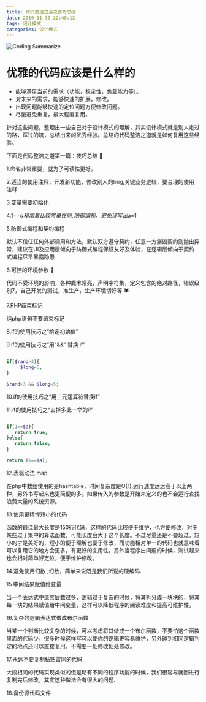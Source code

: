 ```yaml
---
title: 代码整洁之道之技巧总结
date: 2019-11-30 22:48:12
tags: 设计模式
categories: 设计模式
---
```


![Coding Summarize][1]

[1]: http://cdn.nicexiangcun.com/%E8%AE%BE%E8%AE%A1%E6%A8%A1%E5%BC%8F%E9%A5%AE%E7%94%A8%E5%9B%BE%E7%89%87

# 优雅的代码应该是什么样的

- 能够满足当前的需求（功能，稳定性，负载能力等）。
- 对未来的需求，能够快速的扩展，修改。
- 出现问题能够快速的定位问题方便修改问题。
- 尽量避免重复，最大程度复用。

针对这些问题，整理出一些自己对于设计模式的理解，其实设计模式就是别人走过的路，踩过的坑，总结出来的优秀经验。总结的代码整洁之道就是如何复用这些经验。

下面是代码整洁之道第一篇：技巧总结 :pray:

<!-- more -->

1.命名非常重要，就为了可读性更好。

2.适当的使用注释，开发新功能，修改别人的bug,关键业务逻辑，要合理的使用注释

3.变量需要初始化 

4.1==$a 和常量比较常量在前,防御编程，避免误写出$a=1

5.防御式编程和契约编程

默认不信任任何外部调用和方法，默认双方遵守契约，任意一方撕毁契约则抛出异常，建议在UI及应用层倾向于防御式编程保证友好及体验，在逻辑层倾向于契约式编程尽早暴露隐患 

6.可控的环境参数 :bug:

代码不受环境的影响，各种魔术常亮，声明字符集，定义包含的绝对路径，错误级别7，自己开发的测试，准生产，生产环境切好等 :spider:

7.PHP结束标记 

纯php语句不要结束标记

<!-- more -->

8.if的使用技巧之“给定初始值” 


9.if的使用技巧之“用"&&" 替换 if” 

```php

if($rand>3){
     $long=5;
}

$rand>3 && $long=5;

```

10.if的使用技巧之“用三元运算符替换if” 


11.if的使用技巧之“去掉多此一举的if” 

```php

if(1==$a){
   return true;
}else{
   return false;
}

return (1==$a);

```

12.表驱动法 map

在php中数组使用的是hashtable，时间复杂度是O(1),运行速度远远高于以上两种，另外书写起来也更简便的多。如果传入的参数是开始未定义的也不会运行查找浪费大量的系统资源。 

13.使用更精悍短小的代码 

函数的最佳最大长度是150行代码，这样的代码比较便于维护，也方便修改，对于某些过于集中的算法函数，可能长度会大于这个长度。不过尽量还是不要超过，短小的才是美好的，短小的便于理解也便于修改，而功能相对单一的代码也就意味着可以复用它的地方会更多，有更好的复用性，另外当程序出问题的时候，测试起来也会相对简单好定位，便于维护修改。 


14.避免使用幻数 ,幻数，简单来说既是我们所说的硬编码. 


15.中间结果赋值给变量 

当一个表达式中嵌套层数过多，逻辑过于复杂的时候，将其拆分成一块块的，将其每一块的结果赋值给中间变量，这样可以降低程序的阅读难度和提高可维护性。 

16.复杂的逻辑表达式做成布尔函数

当某一个判断比较复杂的时候，可以考虑将其做成一个布尔函数，不要怕这个函数里面的代码少，很多时候这样写可以使你的逻辑更容易维护，另外碰到相同逻辑判定的地点还可以直接复用，不需要一处修改处处修改。 


17.永远不要复制粘贴雷同的代码 

大段相同的代码实现类似的但是略有不同的程序功能的时候，我们很容易就回进行复制完后修改，其实这种做法会有很大的问题.

18.备份源代码文件 

